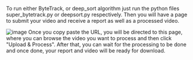 To run either ByteTrack, or deep_sort algorithm just run the python files super_bytetrack.py or deepsort.py respectively. Then you will have a page to submit your video and receive a report as well as a processed video.

![image](https://github.com/user-attachments/assets/b06b4588-f6b2-4f29-b316-4d56c19dde3c)
Once you copy paste the URL, you will be directed to this page, where you can browse the video you want to process and then click "Upload & Process". After that, you can wait for the processing to be done and once done, your report and video will be ready for download.
